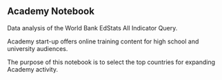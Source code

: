 ## Academy Notebook

Data analysis of the World Bank EdStats All Indicator Query.

Academy start-up offers online training content for high school and university audiences.

The purpose of this notebook is to select the top countries for expanding Academy activity.
